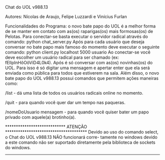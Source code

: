Chat do UOL v988.13

Autores: Nícolas de Araujo, Felipe Luzzardi e Vinícius Furlan

Funcionalidades do Programa: o novo bate papo do UOL é a melhor forma
de se manter em contato com as(os) raparigas(os) mais formosas(os) de Pelotas.
Para conectar-se basta executar o servidor radical através do comando:
	python chat_server.py 
Após para cada usuário que deseja conversar no bate papo mais famoso do momento
deve executar o seguinte comando:
	python client.py localhost 5000 usuario
Ao conectar-se você deve escolher um usuário radical para ser chamado
(ex: fElIpInHôOôViD4L0k4). Após é só conversar com as(os) novinhas(os) do UOL.
Para isso é só digitar uma mensagem e apertar enter que ela será enviada como
pública para todos que estiverem na sala.
Além disso, o novo bate papo do UOL v988.13 possui comandos que permitem
ações maneiras como:

/list - dá uma lista de todos os usuários radicais online no momento.

/quit - para quando você quer dar um tempo nas paqueras.

/nomeDoUsuario mensagem - para quando você quiser bater um papo privado
com aquele(a) brotinho(a).

**************************** ATENÇÃO **************************************
Devido ao uso do comando select, o Chat do UOL v988.13 NÃO funcionará corre-
tamente no windows devido a este comando não ser suportado diretamente pela
biblioteca de sockets do windows.
***************************************************************************